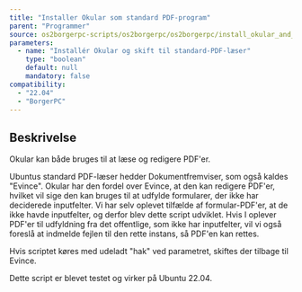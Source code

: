 ```yaml
---
title: "Installer Okular som standard PDF-program"
parent: "Programmer"
source: os2borgerpc-scripts/os2borgerpc/os2borgerpc/install_okular_and_set_as_standard_pdf_reader.sh
parameters:
  - name: "Installér Okular og skift til standard-PDF-læser"
    type: "boolean"
    default: null
    mandatory: false
compatibility:  
  - "22.04"
  - "BorgerPC"
---
```


## Beskrivelse
Okular kan både bruges til at læse og redigere PDF'er.

Ubuntus standard PDF-læser hedder Dokumentfremviser, som også kaldes "Evince". 
Okular har den fordel over Evince, at den kan redigere PDF'er, hvilket vil sige den kan bruges til at udfylde formularer, der ikke har deciderede inputfelter.
Vi har selv oplevet tilfælde af formular-PDF'er, at de ikke havde inputfelter, og derfor blev dette script udviklet. 
Hvis I oplever PDF'er til udfyldning fra det offentlige, som ikke har inputfelter, vil vi også foreslå at indmelde fejlen til den rette instans, så PDF'en kan rettes.

Hvis scriptet køres med udeladt "hak" ved parametret, skiftes der tilbage til Evince.

Dette script er blevet testet og virker på Ubuntu 22.04.